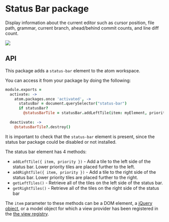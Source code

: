 # Status Bar package

Display information about the current editor such as cursor position, file path,
grammar, current branch, ahead/behind commit counts, and line diff count.

![](https://f.cloud.github.com/assets/671378/2241819/f8418cb8-9ce5-11e3-87e5-109e965986d0.png)

## API

This package adds a `status-bar` element to the atom workspace.

You can access it from your package by doing the following:

```coffee
module.exports =
  activate: ->
    atom.packages.once 'activated', ->
      statusBar = document.querySelector("status-bar")
      if statusBar?
        @statusBarTile = statusBar.addLeftTile(item: myElement, priority: 100)
  
  deactivate: ->
    @statusBarTile?.destroy()
```

It is important to check that the `status-bar` element is present,
since the status bar package could be disabled or not installed.

The status bar element has 4 methods:

  * `addLeftTile({ item, priority })` - Add a tile to the left side of the status bar. Lower priority tiles are placed further to the left. 
  * `addRightTile({ item, priority })` - Add a tile to the right side of the status bar. Lower priority tiles are placed further to the right. 
  * `getLeftTiles()` - Retrieve all of the tiles on the left side of the status bar.
  * `getRightTiles()` - Retrieve all of the tiles on the right side of the status bar

The `item` parameter to these methods can be a DOM element, a [jQuery object](http://jquery.com), or a model object for which a view provider has been
registered in the [the view registry](https://atom.io/docs/api/v0.155.0/ViewRegistry).

